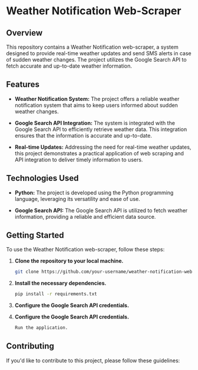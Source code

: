 # Weather Notification Web-Scraper

## Overview

This repository contains a Weather Notification web-scraper, a system designed to provide real-time weather updates and send SMS alerts in case of sudden weather changes. The project utilizes the Google Search API to fetch accurate and up-to-date weather information.

## Features

- **Weather Notification System:** The project offers a reliable weather notification system that aims to keep users informed about sudden weather changes.

- **Google Search API Integration:** The system is integrated with the Google Search API to efficiently retrieve weather data. This integration ensures that the information is accurate and up-to-date.

- **Real-time Updates:** Addressing the need for real-time weather updates, this project demonstrates a practical application of web scraping and API integration to deliver timely information to users.

## Technologies Used

- **Python:** The project is developed using the Python programming language, leveraging its versatility and ease of use.

- **Google Search API:** The Google Search API is utilized to fetch weather information, providing a reliable and efficient data source.

## Getting Started

To use the Weather Notification web-scraper, follow these steps:

1. **Clone the repository to your local machine.**
   ```bash
   git clone https://github.com/your-username/weather-notification-web-scraper.git

2. **Install the necessary dependencies.**
   ```bash
   pip install -r requirements.txt

3. **Configure the Google Search API credentials.**

4. **Configure the Google Search API credentials.**
   ```bash
   Run the application.

## Contributing

If you'd like to contribute to this project, please follow these guidelines:


